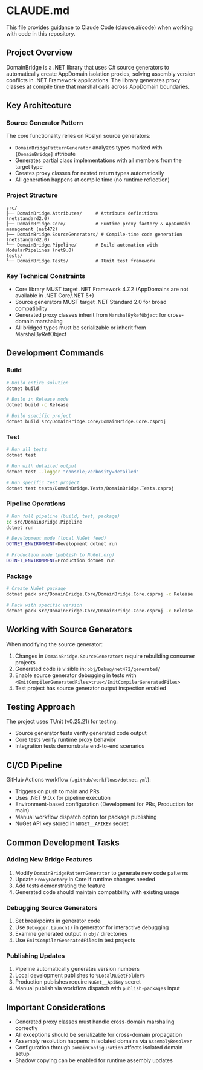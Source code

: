 # CLAUDE.md

This file provides guidance to Claude Code (claude.ai/code) when working with code in this repository.

## Project Overview

DomainBridge is a .NET library that uses C# source generators to automatically create AppDomain isolation proxies, solving assembly version conflicts in .NET Framework applications. The library generates proxy classes at compile time that marshal calls across AppDomain boundaries.

## Key Architecture

### Source Generator Pattern
The core functionality relies on Roslyn source generators:
- `DomainBridgePatternGenerator` analyzes types marked with `[DomainBridge]` attribute
- Generates partial class implementations with all members from the target type
- Creates proxy classes for nested return types automatically
- All generation happens at compile time (no runtime reflection)

### Project Structure
```
src/
├── DomainBridge.Attributes/     # Attribute definitions (netstandard2.0)
├── DomainBridge.Core/           # Runtime proxy factory & AppDomain management (net472)
├── DomainBridge.SourceGenerators/ # Compile-time code generation (netstandard2.0)
└── DomainBridge.Pipeline/       # Build automation with ModularPipelines (net9.0)
tests/
└── DomainBridge.Tests/          # TUnit test framework
```

### Key Technical Constraints
- Core library MUST target .NET Framework 4.7.2 (AppDomains are not available in .NET Core/.NET 5+)
- Source generators MUST target .NET Standard 2.0 for broad compatibility
- Generated proxy classes inherit from `MarshalByRefObject` for cross-domain marshaling
- All bridged types must be serializable or inherit from MarshalByRefObject

## Development Commands

### Build
```bash
# Build entire solution
dotnet build

# Build in Release mode
dotnet build -c Release

# Build specific project
dotnet build src/DomainBridge.Core/DomainBridge.Core.csproj
```

### Test
```bash
# Run all tests
dotnet test

# Run with detailed output
dotnet test --logger "console;verbosity=detailed"

# Run specific test project
dotnet test tests/DomainBridge.Tests/DomainBridge.Tests.csproj
```

### Pipeline Operations
```bash
# Run full pipeline (build, test, package)
cd src/DomainBridge.Pipeline
dotnet run

# Development mode (local NuGet feed)
DOTNET_ENVIRONMENT=Development dotnet run

# Production mode (publish to NuGet.org)
DOTNET_ENVIRONMENT=Production dotnet run
```

### Package
```bash
# Create NuGet package
dotnet pack src/DomainBridge.Core/DomainBridge.Core.csproj -c Release

# Pack with specific version
dotnet pack src/DomainBridge.Core/DomainBridge.Core.csproj -c Release -p:PackageVersion=1.0.0
```

## Working with Source Generators

When modifying the source generator:
1. Changes in `DomainBridge.SourceGenerators` require rebuilding consumer projects
2. Generated code is visible in: `obj/Debug/net472/generated/`
3. Enable source generator debugging in tests with `<EmitCompilerGeneratedFiles>true</EmitCompilerGeneratedFiles>`
4. Test project has source generator output inspection enabled

## Testing Approach

The project uses TUnit (v0.25.21) for testing:
- Source generator tests verify generated code output
- Core tests verify runtime proxy behavior
- Integration tests demonstrate end-to-end scenarios

## CI/CD Pipeline

GitHub Actions workflow (`.github/workflows/dotnet.yml`):
- Triggers on push to main and PRs
- Uses .NET 9.0.x for pipeline execution
- Environment-based configuration (Development for PRs, Production for main)
- Manual workflow dispatch option for package publishing
- NuGet API key stored in `NUGET__APIKEY` secret

## Common Development Tasks

### Adding New Bridge Features
1. Modify `DomainBridgePatternGenerator` to generate new code patterns
2. Update `ProxyFactory` in Core if runtime changes needed
3. Add tests demonstrating the feature
4. Generated code should maintain compatibility with existing usage

### Debugging Source Generators
1. Set breakpoints in generator code
2. Use `Debugger.Launch()` in generator for interactive debugging
3. Examine generated output in `obj/` directories
4. Use `EmitCompilerGeneratedFiles` in test projects

### Publishing Updates
1. Pipeline automatically generates version numbers
2. Local development publishes to `%LocalNuGetFolder%`
3. Production publishes require `NuGet__ApiKey` secret
4. Manual publish via workflow dispatch with `publish-packages` input

## Important Considerations

- Generated proxy classes must handle cross-domain marshaling correctly
- All exceptions should be serializable for cross-domain propagation
- Assembly resolution happens in isolated domains via `AssemblyResolver`
- Configuration through `DomainConfiguration` affects isolated domain setup
- Shadow copying can be enabled for runtime assembly updates